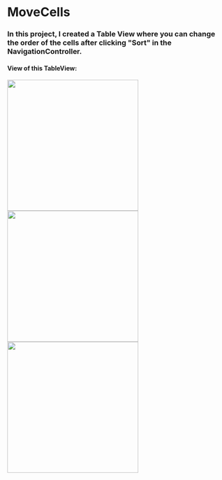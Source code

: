# MoveCells

### In this project, I created a Table View where you can change the order of the cells after clicking "Sort" in the NavigationController.


#### View of this TableView:
<p align = left>
<img width = "300" src = "https://user-images.githubusercontent.com/67439169/97818428-b7de2200-1ca2-11eb-8c55-5815582fb109.png">
<img width = "300" src = "https://user-images.githubusercontent.com/67439169/97818431-bc0a3f80-1ca2-11eb-83f6-4b6f016576be.png">
<img width = "300" src = "https://user-images.githubusercontent.com/67439169/97818432-bca2d600-1ca2-11eb-8b7c-6a9be252e12b.png">
</p>
